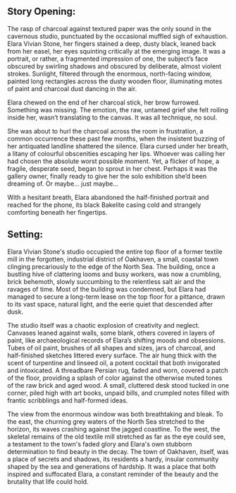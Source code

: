 ## Story Opening:

The rasp of charcoal against textured paper was the only sound in the cavernous studio, punctuated by the occasional muffled sigh of exhaustion. Elara Vivian Stone, her fingers stained a deep, dusty black, leaned back from her easel, her eyes squinting critically at the emerging image. It was a portrait, or rather, a fragmented impression of one, the subject’s face obscured by swirling shadows and obscured by deliberate, almost violent strokes. Sunlight, filtered through the enormous, north-facing window, painted long rectangles across the dusty wooden floor, illuminating motes of paint and charcoal dust dancing in the air.

Elara chewed on the end of her charcoal stick, her brow furrowed. Something was missing. The emotion, the raw, untamed grief she felt roiling inside her, wasn’t translating to the canvas. It was all technique, no soul.

She was about to hurl the charcoal across the room in frustration, a common occurrence these past few months, when the insistent buzzing of her antiquated landline shattered the silence. Elara cursed under her breath, a litany of colourful obscenities escaping her lips. Whoever was calling her had chosen the absolute worst possible moment. Yet, a flicker of hope, a fragile, desperate seed, began to sprout in her chest. Perhaps it was the gallery owner, finally ready to give her the solo exhibition she’d been dreaming of. Or maybe… just maybe…

With a hesitant breath, Elara abandoned the half-finished portrait and reached for the phone, its black Bakelite casing cold and strangely comforting beneath her fingertips.

## Setting:

Elara Vivian Stone's studio occupied the entire top floor of a former textile mill in the forgotten, industrial district of Oakhaven, a small, coastal town clinging precariously to the edge of the North Sea. The building, once a bustling hive of clattering looms and busy workers, was now a crumbling, brick behemoth, slowly succumbing to the relentless salt air and the ravages of time. Most of the building was condemned, but Elara had managed to secure a long-term lease on the top floor for a pittance, drawn to its vast space, natural light, and the eerie quiet that descended after dusk.

The studio itself was a chaotic explosion of creativity and neglect. Canvases leaned against walls, some blank, others covered in layers of paint, like archaeological records of Elara’s shifting moods and obsessions. Tubes of oil paint, brushes of all shapes and sizes, jars of charcoal, and half-finished sketches littered every surface. The air hung thick with the scent of turpentine and linseed oil, a potent cocktail that both invigorated and intoxicated. A threadbare Persian rug, faded and worn, covered a patch of the floor, providing a splash of color against the otherwise muted tones of the raw brick and aged wood. A small, cluttered desk stood tucked in one corner, piled high with art books, unpaid bills, and crumpled notes filled with frantic scribblings and half-formed ideas.

The view from the enormous window was both breathtaking and bleak. To the east, the churning grey waters of the North Sea stretched to the horizon, its waves crashing against the jagged coastline. To the west, the skeletal remains of the old textile mill stretched as far as the eye could see, a testament to the town's faded glory and Elara's own stubborn determination to find beauty in the decay. The town of Oakhaven, itself, was a place of secrets and shadows, its residents a hardy, insular community shaped by the sea and generations of hardship. It was a place that both inspired and suffocated Elara, a constant reminder of the beauty and the brutality that life could hold.

